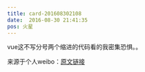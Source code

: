 ```yaml
---
title: card-201608302108
date:  2016-08-30 21:41:35
pos: 火星
---
```

vue这不写分号两个缩进的代码看的我密集恐惧。。 

来源于个人weibo：[原文链接](https://m.weibo.cn/status/E5ZIsaqSP?mblogid=E5ZIsaqSP)